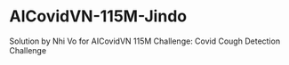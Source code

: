 # AICovidVN-115M-Jindo
Solution by Nhi Vo for AICovidVN 115M Challenge: Covid Cough Detection Challenge
